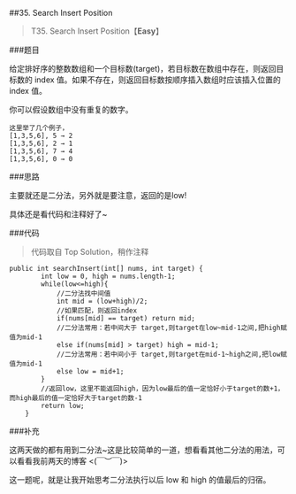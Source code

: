 ##35. Search Insert Position
> T35. Search Insert Position【**Easy**】

###题目

给定排好序的整数数组和一个目标数(target)，若目标数在数组中存在，则返回目标数的 index 值。如果不存在，则返回目标数按顺序插入数组时应该插入位置的 index 值。

你可以假设数组中没有重复的数字。

```
这里举了几个例子，
[1,3,5,6], 5 → 2
[1,3,5,6], 2 → 1
[1,3,5,6], 7 → 4
[1,3,5,6], 0 → 0
```
###思路

主要就还是二分法，另外就是要注意，返回的是low!

具体还是看代码和注释好了~

###代码

>代码取自 Top Solution，稍作注释

```
public int searchInsert(int[] nums, int target) {
        int low = 0, high = nums.length-1;
        while(low<=high){
            //二分法找中间值
            int mid = (low+high)/2;
            //如果匹配，则返回index
            if(nums[mid] == target) return mid;
            //二分法常用：若中间大于 target,则target在low~mid-1之间,把high赋值为mid-1
            else if(nums[mid] > target) high = mid-1;
            //二分法常用：若中间小于 target,则target在mid-1~high之间,把low赋值为mid-1
            else low = mid+1;
        }
        //返回low，这里不能返回high，因为low最后的值一定恰好小于target的数+1，而high最后的值一定恰好大于target的数-1
        return low;
    }
```
###补充

这两天做的都有用到二分法~这是比较简单的一道，想看看其他二分法的用法，可以看看我前两天的博客 <(￣︶￣)> 

这一题呢，就是让我开始思考二分法执行以后 low 和 high 的值最后的归宿。